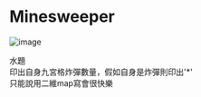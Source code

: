 # Minesweeper  
![image](https://github.com/10360555iamnn/UVAdataset/assets/95529963/c89cfed3-b072-4d36-a98a-f52f5c430eda)

水題  
印出自身九宮格炸彈數量，假如自身是炸彈則印出'\*'  
只能說用二維map寫會很快樂  
